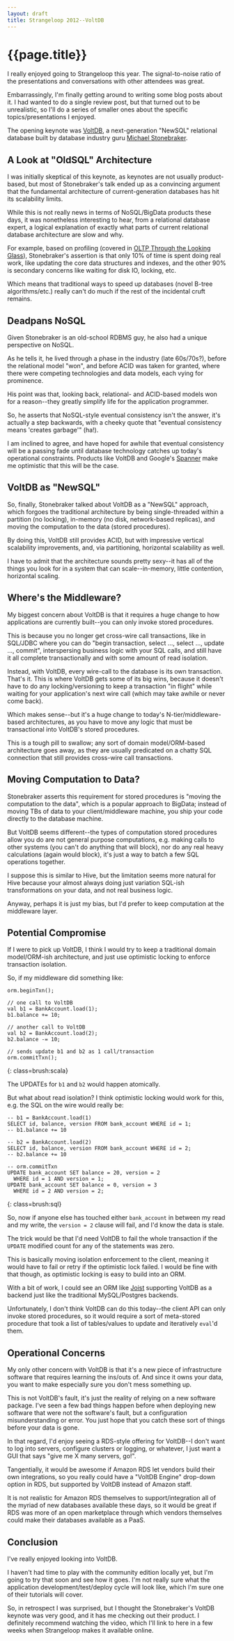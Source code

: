 ```yaml
---
layout: draft
title: Strangeloop 2012--VoltDB
---
```


{{page.title}}
==============

I really enjoyed going to Strangeloop this year. The signal-to-noise ratio of the presentations and conversations with other attendees was great.

Embarrassingly, I'm finally getting around to writing some blog posts about it. I had wanted to do a single review post, but that turned out to be unrealistic, so I'll do a series of smaller ones about the specific topics/presentations I enjoyed.

The opening keynote was [VoltDB](http://www.voltdb.com), a next-generation "NewSQL" relational database built by database industry guru [Michael Stonebraker](http://en.wikipedia.org/wiki/Michael_Stonebraker).

A Look at "OldSQL" Architecture
-------------------------------

I was initially skeptical of this keynote, as keynotes are not usually product-based, but most of Stonebraker's talk ended up as a convincing argument that the fundamental architecture of current-generation databases has hit its scalability limits.

While this is not really news in terms of NoSQL/BigData products these days, it was nonetheless interesting to hear, from a relational database expert, a logical explanation of exactly what parts of current relational database architecture are slow and why.

For example, based on profiling (covered in [OLTP Through the Looking Glass](http://nms.csail.mit.edu/~stavros/pubs/OLTP_sigmod08.pdf)), Stonebraker's assertion is that only 10% of time is spent doing real work, like updating the core data structures and indexes, and the other 90% is secondary concerns like waiting for disk IO, locking, etc.

Which means that traditional ways to speed up databases (novel B-tree algorithms/etc.) really can't do much if the rest of the incidental cruft remains.

Deadpans NoSQL
--------------

Given Stonebraker is an old-school RDBMS guy, he also had a unique perspective on NoSQL.

As he tells it, he lived through a phase in the industry (late 60s/70s?), before the relational model "won", and before ACID was taken for granted, where there were competing technologies and data models, each vying for prominence.

His point was that, looking back, relational- and ACID-based models won for a reason--they greatly simplify life for the application programmer.

So, he asserts that NoSQL-style eventual consistency isn't the answer, it's actually a step backwards, with a cheeky quote that "eventual consistency means 'creates garbage'" (ha!).

I am inclined to agree, and have hoped for awhile that eventual consistency will be a passing fade until database technology catches up today's operational constraints. Products like VoltDB and Google's [Spanner](http://research.google.com/archive/spanner.html) make me optimistic that this will be the case.

VoltDB as "NewSQL"
------------------

So, finally, Stonebraker talked about VoltDB as a "NewSQL" approach, which forgoes the traditional architecture by being single-threaded within a partition (no locking), in-memory (no disk, network-based replicas), and moving the computation to the data (stored procedures).

By doing this, VoltDB still provides ACID, but with impressive vertical scalability improvements, and, via partitioning, horizontal scalability as well.

I have to admit that the architecture sounds pretty sexy--it has all of the things you look for in a system that can scale--in-memory, little contention, horizontal scaling.

Where's the Middleware?
-----------------------

My biggest concern about VoltDB is that it requires a huge change to how applications are currently built--you can only invoke stored procedures.

This is because you no longer get cross-wire call transactions, like in SQL/JDBC where you can do "begin transaction, select ..., select ..., update ..., commit", interspersing business logic with your SQL calls, and still have it all complete transactionally and with some amount of read isolation.

Instead, with VoltDB, every wire-call to the database is its own transaction. That's it. This is where VoltDB gets some of its big wins, because it doesn't have to do any locking/versioning to keep a transaction "in flight" while waiting for your application's next wire call (which may take awhile or never come back).

Which makes sense--but it's a huge change to today's N-tier/middleware-based architectures, as you have to move any logic that must be transactional into VoltDB's stored procedures.

This is a tough pill to swallow; any sort of domain model/ORM-based architecture goes away, as they are usually predicated on a chatty SQL connection that still provides cross-wire call transactions.

Moving Computation to Data?
---------------------------

Stonebraker asserts this requirement for stored procedures is "moving the computation to the data", which is a popular approach to BigData; instead of moving TBs of data to your client/middleware machine, you ship your code directly to the database machine.

But VoltDB seems different--the types of computation stored procedures allow you do are not general purpose computations, e.g. making calls to other systems (you can't do anything that will block), nor do any real heavy calculations (again would block), it's just a way to batch a few SQL operations together.

I suppose this is similar to Hive, but the limitation seems more natural for Hive because your almost always doing just variation SQL-ish transformations on your data, and not real business logic.

Anyway, perhaps it is just my bias, but I'd prefer to keep computation at the middleware layer.

Potential Compromise
--------------------

If I were to pick up VoltDB, I think I would try to keep a traditional domain model/ORM-ish architecture, and just use optimistic locking to enforce transaction isolation.

So, if my middleware did something like:

    orm.beginTxn();

    // one call to VoltDB
    val b1 = BankAccount.load(1);
    b1.balance += 10;

    // another call to VoltDB
    val b2 = BankAccount.load(2);
    b2.balance -= 10;

    // sends update b1 and b2 as 1 call/transaction
    orm.commitTxn();
{: class=brush:scala}

The UPDATEs for `b1` and `b2` would happen atomically.

But what about read isolation? I think optimistic locking would work for this, e.g. the SQL on the wire would really be:

    -- b1 = BankAccount.load(1)
    SELECT id, balance, version FROM bank_account WHERE id = 1;
    -- b1.balance += 10

    -- b2 = BankAccount.load(2)
    SELECT id, balance, version FROM bank_account WHERE id = 2;
    -- b2.balance += 10

    -- orm.commitTxn
    UPDATE bank_account SET balance = 20, version = 2
      WHERE id = 1 AND version = 1;
    UPDATE bank_account SET balance = 0, version = 3
      WHERE id = 2 AND version = 2;
{: class=brush:sql}

So, now if anyone else has touched either `bank_account` in between my read and my write, the `version = 2` clause will fail, and I'd know the data is stale.

The trick would be that I'd need VoltDB to fail the whole transaction if the `UPDATE` modified count for any of the statements was zero.

This is basically moving isolation enforcement to the client, meaning it would have to fail or retry if the optimistic lock failed. I would be fine with that though, as optimistic locking is easy to build into an ORM.

With a bit of work, I could see an ORM like [Joist](http://joist.ws) supporting VoltDB as a backend just like the traditional MySQL/Postgres backends.

Unfortunately, I don't think VoltDB can do this today--the client API can only invoke stored procedures, so it would require a sort of meta-stored procedure that took a list of tables/values to update and iteratively `eval`'d them.

Operational Concerns
--------------------

My only other concern with VoltDB is that it's a new piece of infrastructure software that requires learning the ins/outs of. And since it owns your data, you want to make especially sure you don't mess something up.

This is not VoltDB's fault, it's just the reality of relying on a new software package. I've seen a few bad things happen before when deploying new software that were not the software's fault, but a configuration misunderstanding or error. You just hope that you catch these sort of things before your data is gone.

In that regard, I'd enjoy seeing a RDS-style offering for VoltDB--I don't want to log into servers, configure clusters or logging, or whatever, I just want a GUI that says "give me X many servers, go!".

Tangentially, it would be awesome if Amazon RDS let vendors build their own integrations, so you really could have a "VoltDB Engine" drop-down option in RDS, but supported by VoltDB instead of Amazon staff.

It is not realistic for Amazon RDS themselves to support/integration all of the myriad of new databases available these days, so it would be great if RDS was more of an open marketplace through which vendors themselves could make their databases available as a PaaS.

Conclusion
----------

I've really enjoyed looking into VoltDB.

I haven't had time to play with the community edition locally yet, but I'm going to try that soon and see how it goes. I'm not really sure what the application development/test/deploy cycle will look like, which I'm sure one of their tutorials will cover.

So, in retrospect I was surprised, but I thought the Stonebraker's VoltDB keynote was very good, and it has me checking out their product. I definitely recommend watching the video, which I'll link to here in a few weeks when Strangeloop makes it available online.

